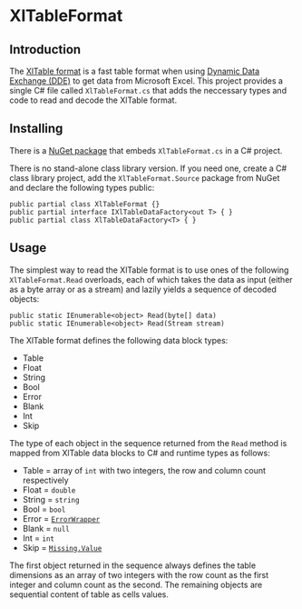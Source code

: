 # XlTableFormat

## Introduction

The [XlTable format](https://github.com/atifaziz/XlTableFormat/wiki/XlTable:-Fast-Table-Format) is a fast table format when using [Dynamic Data Exchange (DDE)](http://en.wikipedia.org/wiki/Dynamic_Data_Exchange) to get data from Microsoft Excel. This project provides a single C# file called `XlTableFormat.cs` that adds the neccessary types and code to read and decode the XlTable format.

## Installing

There is a [NuGet package](https://www.nuget.org/packages/XlTableFormat.Source/) that embeds `XlTableFormat.cs` in a C# project.

There is no stand-alone class library version. If you need one, create a C# class library project, add the `XlTableFormat.Source` package from NuGet and declare the following types public:

    public partial class XlTableFormat {}
    public partial interface IXlTableDataFactory<out T> { }
    public partial class XlTableDataFactory<T> { }

## Usage

The simplest way to read the XlTable format is to use ones of the following `XlTableFormat.Read` overloads, each of which takes the data as input (either as a byte array or as a stream) and lazily yields a sequence of decoded objects:

    public static IEnumerable<object> Read(byte[] data)
    public static IEnumerable<object> Read(Stream stream)

The XlTable format defines the following data block types:

- Table
- Float
- String
- Bool
- Error
- Blank
- Int
- Skip

The type of each object in the sequence returned from the `Read` method is mapped from XlTable data blocks to C# and runtime types as follows:

- Table  = array of `int` with two integers, the row and column count respectively
- Float  = `double`
- String = `string`
- Bool   = `bool`
- Error  = [`ErrorWrapper`](http://msdn.microsoft.com/en-us/library/system.runtime.interopservices.errorwrapper.aspx)
- Blank  = `null`
- Int    = `int`
- Skip   = [`Missing.Value`](http://msdn.microsoft.com/en-us/library/system.reflection.missing.value.aspx)

The first object returned in the sequence always defines the table dimensions as an array of two integers with the row count as the first integer and column count as the second. The remaining objects are sequential content of table as cells values.
